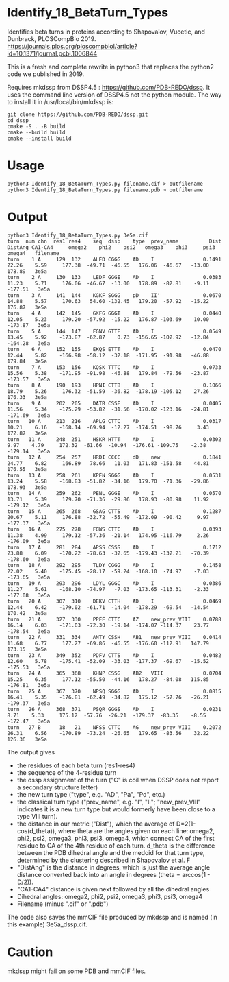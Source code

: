 # Identify_18_BetaTurn_Types
Identifies beta turns in proteins according to Shapovalov, Vucetic, and Dunbrack, PLOSCompBio 2019. https://journals.plos.org/ploscompbiol/article?id=10.1371/journal.pcbi.1006844

This is a fresh and complete rewrite in python3 that replaces the python2 code we published in 2019.

Requires mkdssp from DSSP4.5 : https://github.com/PDB-REDO/dssp.
It uses the command line version of DSSP4.5 not the python module. 
The way to install it in /usr/local/bin/mkdssp is:

    git clone https://github.com/PDB-REDO/dssp.git
    cd dssp
    cmake -S . -B build
    cmake --build build
    cmake --install build

# Usage

    python3 Identify_18_BetaTurn_Types.py filename.cif > outfilename
    python3 Identify_18_BetaTurn_Types.py filename.pdb > outfilename


# Output

    python3 Identify_18_BetaTurn_Types.py 3e5a.cif
    turn  num chn  res1 res4    seq  dssp    type  prev_name          Dist DistAng CA1-CA4     omega2    phi2    psi2   omega3    phi3     psi3  omega4   filename
    turn    1 A     129  132    ALED CGGG    AD    I                0.1491   22.26    5.59     177.38  -49.71  -46.55   176.06  -46.67   -13.00  178.89   3e5a
    turn    2 A     130  133    LEDF GGGE    AD    I                0.0383   11.23    5.71     176.06  -46.67  -13.00   178.89  -82.81    -9.11 -177.51   3e5a
    turn    3 A     141  144    KGKF SGGG    pD    II'              0.0670   14.88    5.57     170.63   54.60 -132.45   179.20  -57.92   -15.22  176.87   3e5a
    turn    4 A     142  145    GKFG GGGT    AD    I                0.0440   12.05    5.23     179.20  -57.92  -15.22   176.87 -103.69    10.00 -173.87   3e5a
    turn    5 A     144  147    FGNV GTTE    AD    I                0.0549   13.45    5.92    -173.87  -62.87    0.73  -156.65 -102.92   -12.84 -164.28   3e5a
    turn    6 A     152  155    EKQS ETTT    AD    I                0.0470   12.44    5.82    -166.98  -58.12  -32.18  -171.95  -91.98   -46.88  179.84   3e5a
    turn    7 A     153  156    KQSK TTTC    AD    I                0.0733   15.56    5.38    -171.95  -91.98  -46.88   179.84  -79.56   -23.87 -173.57   3e5a
    turn    8 A     190  193    HPNI CTTB    AD    I                0.1066   18.79    5.26     176.32  -51.59  -36.82  -178.19 -105.12    27.26  176.33   3e5a
    turn    9 A     202  205    DATR CSSE    AD    I                0.0405   11.56    5.34    -175.29  -53.82  -31.56  -170.02 -123.16   -24.81 -171.69   3e5a
    turn   10 A     213  216    APLG CTTC    AD    I                0.0317   10.21    6.16    -168.14  -69.94  -12.27  -174.51  -98.76     3.43  172.87   3e5a
    turn   11 A     248  251    HSKR HTTT    AD    I                0.0302    9.97    4.79     172.32  -61.66  -10.94  -176.61 -109.75    -2.38 -179.14   3e5a
    turn   12 A     254  257    HRDI CCCC    dD    new              0.1841   24.77    6.82     166.89   78.66   11.03   171.83 -151.58    44.81  176.55   3e5a
    turn   13 A     258  261    KPEN SGGG    AD    I                0.0531   13.24    5.58    -168.83  -51.82  -34.16   179.70  -71.36   -29.86  178.93   3e5a
    turn   14 A     259  262    PENL GGGE    AD    I                0.0570   13.71    5.39     179.70  -71.36  -29.86   178.93  -80.98    11.92 -179.12   3e5a
    turn   15 A     265  268    GSAG CTTS    AD    I                0.1287   20.67    5.11     176.88  -32.72  -55.49  -172.09  -90.42     9.97 -177.37   3e5a
    turn   16 A     275  278    FGWS CTTC    AD    I                0.0393   11.38    4.99     179.12  -57.36  -21.14   174.95 -116.79     2.26 -176.09   3e5a
    turn   17 A     281  284    APSS CSSS    AD    I                0.1712   23.88    6.09    -170.22  -78.63  -32.65  -179.43 -132.21   -70.39 -178.60   3e5a
    turn   18 A     292  295    TLDY CGGG    AD    I                0.1458   22.02    5.40    -175.45  -28.17  -59.24  -168.10  -74.97    -7.03 -173.65   3e5a
    turn   19 A     293  296    LDYL GGGC    AD    I                0.0386   11.27    5.61    -168.10  -74.97   -7.03  -173.65 -113.31    -2.33 -177.08   3e5a
    turn   20 A     307  310    DEKV CTTH    AD    I                0.0469   12.44    6.42    -179.02  -61.71  -14.04  -178.29  -69.54   -14.54  170.42   3e5a
    turn   21 A     327  330    PPFE CTTC    AZ    new_prev_VIII    0.0788   16.14    6.03    -171.03  -72.30  -19.14  -174.07 -114.37    23.77 -178.54   3e5a
    turn   22 A     331  334    ANTY CSSH    AB1   new_prev_VIII    0.0414   11.68    6.77     177.27  -69.86  -46.55  -176.60 -112.91   147.79  173.15   3e5a
    turn   23 A     349  352    PDFV CTTS    AD    I                0.0482   12.60    5.78    -175.41  -52.09  -33.03  -177.37  -69.67   -15.52 -175.53   3e5a
    turn   24 A     365  368    KHNP CSSG    AB2   VIII             0.0704   15.25    6.35     177.12  -55.50  -44.16   178.27  -84.08   115.85 -176.81   3e5a
    turn   25 A     367  370    NPSQ SGGG    AD    I                0.0815   16.41    5.35    -176.81  -62.49  -34.82   175.12  -57.76   -26.21 -179.37   3e5a
    turn   26 A     368  371    PSQR GGGS    AD    I                0.0231    8.71    5.33     175.12  -57.76  -26.21  -179.37  -83.35    -8.55 -172.47   3e5a
    turn   27 B      18   21    NFSS CTTC    AG    new_prev_VIII    0.2072   26.31    6.56    -170.89  -73.24  -26.65   179.65  -83.56    32.22  126.36   3e5a
   
The output gives 
* the residues of each beta turn (res1-res4)
* the sequence of the 4-residue turn
* the dssp assignment of the turn ("C" is coil when DSSP does not report a secondary structure letter)
* the new turn type ("type", e.g. "AD", "Pa", "Pd", etc.)
* the classical turn type ("prev_name", e.g. "I", "II"; "new_prev_VIII" indicates it is a new turn type but would formerly have been close to a type VIII turn).
* the distance in our metric ("Dist"), which the average of D=2(1-cos(d_theta)), where theta are the angles given on each line: omega2, phi2, psi2, omega3, phi3, psi3, omega4, which connect CA of the first residue to CA of the 4th residue of each turn. d_theta is the difference between the PDB dihedral angle and the medoid for that turn type, determined by the clustering described in Shapovalov et al. F
* "DistAng" is the distance in degrees, which is just the average angle distance converted back into an angle in degrees (theta = arccos(1 - D/2)).
* "CA1-CA4" distance is given next followed by all the dihedral angles
* Dihedral angles: omega2, phi2, psi2, omega3, phi3, psi3, omega4
* Filename (minus ".cif" or ".pdb")

The code also saves the mmCIF file produced by mkdssp and is named (in this example) 3e5a_dssp.cif.

# Caution

mkdssp might fail on some PDB and mmCIF files. 
